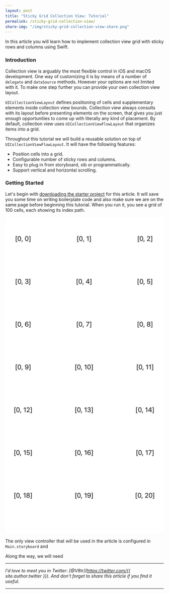 ```yaml
---
layout: post
title: "Sticky Grid Collection View: Tutorial"
permalink: /sticky-grid-collection-view/
share-img: "/img/sticky-grid-collection-view-share.png"
---
```


In this article you will learn how to implement collection view grid with sticky rows and columns using Swift.

### Introduction

Collection view is arguably the most flexible control in iOS and macOS development. One way of customizing it is by means of a number of `delegate` and `dataSource` methods. However your options are not limited with it. To make one step further you can provide your own collection view layout.

`UICollectionViewLayout` defines positioning of cells and supplementary elements inside collection view bounds. Collection view always consults with its layout before presenting elements on the screen, that gives you just enough opportunities to come up with literally any kind of placement. By default, collection view uses `UICollectionViewFlowLayout` that organizes items into a grid. 

Throughout this tutorial we will build a reusable solution on top of `UICollectionViewFlowLayout`. It will have the following features:
- Position cells into a grid.
- Configurable number of sticky rows and columns.
- Easy to plug in from storyboard, xib or programmatically.
- Support vertical and horizontal scrolling.

### Getting Started

Let's begin with [downloading the starter project][starter-repo] for this article. It will save you some time on writing boilerplate code and also make sure we are on the same page before beginning this tutorial. When you run it, you see a grid of 100 cells, each showing its index path.

<p align="center">
    <a href="{{ "/img/sticky-grid-collection-view/starter.png" | absolute_url }}">
        <img src="/img/sticky-grid-collection-view/starter.png" alt="Sticky Grid Collection View: Tutorial - Starter Project"/>
    </a>
</p>

The only view controller that will be used in the article is configured in `Main.storyboard` and 


Along the way, we will need 

---

*I'd love to meet you in Twitter: [@V8tr](https://twitter.com/{{ site.author.twitter }}). And don't forget to share this article if you find it useful.*

---

[starter-repo]: https://github.com/V8tr/UITableViewCellAnimation-Article-Starter